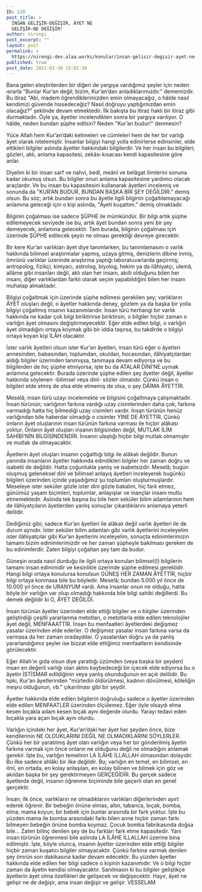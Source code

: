 ```yaml
---
ID: 120
post_title: >
  İNSAN GELİŞİR-DEĞİŞİR, ÂYET NE
  GELİŞİR-NE DEĞİŞİR!
author: nirengi
post_excerpt: ""
layout: post
permalink: >
  https://nirengi-dev.alaa.works/konular/insan-gelisir-degisir-ayet-ne-gelisir-ne-degisir/
published: true
post_date: 2021-01-30 15:01:36
---
```

<p>Bana gelen eleştirilerden bir diğeri de yargıya vardığımız şeyler için neden ısrarla &quot;Bunlar Kur’an değil; bizim, Kur’an’dan anladıklarımızdır.&quot; dememizdir. Bu itiraz &quot;Abi, madem öğrendiklerimizden emin olmayacağız, o hâlde nasıl kendimizi güvende hissedeceğiz? Nasıl doğruyu yaptığımızdan emin olacağız?&quot; şeklinde devam etmektedir. İlk bakışta bu itiraz haklı bir itiraz gibi durmaktadır. Öyle ya, âyetler incelendikten sonra bir yargıya varılıyor. O hâlde, neden bundan şüphe edilsin? Neden &quot;Kur’an budur!&quot; denmesin?</p>
<p>Yüce Allah hem Kur’an’daki kelimeleri ve cümleleri hem de her bir varlığı âyet olarak nitelemiştir. İnsanlar bilgiyi hangi yolla edinirlerse edinsinler, elde ettikleri bilgiler aslında âyetler hakkındaki bilgilerdir. Ve her insan bu bilgileri; gözleri, aklı, anlama kapasitesi, zekâsı kısacası kendi kapasitesine göre anlar.</p>
<p>Diyelim ki bir insan sarf ve nahvi, bedî, meânî ve belâgat ilimlerini sonuna kadar okumuş olsun. Bu bilgiler onun anlama kapasitesine yardımcı olacak araçlardır. Ve bu insan bu kapasitesini kullanarak âyetleri incelemiş ve sonunda da &quot;KUR’AN BUDUR, BUNDAN BAŞKA BİR ŞEY DEĞİLDİR.&quot; demiş olsun. Bu söz; artık bundan sonra bu âyetle ilgili bilginin çoğaltılamayacağı anlamına geleceği için o kişi aslında, &quot;Âyeti kuşattım.&quot; demiş olmaktadır.</p>
<p>Bilginin çoğalması ise sadece ŞÜPHE ile mümkündür. Bir bilgi artık şüphe edilemeyecek seviyede ise bu, artık âyet bundan sonra yeni bir şey demeyecek, anlamına gelecektir. Tam burada, bilginin çoğalması için üzerinde ŞÜPHE edilecek şeyin ne olması gerektiği devreye girecektir.</p>
<p>Bir kere Kur’an varlıkları âyet diye tanımlarken, bu tanımlamasını o varlık hakkında bilimsel araştırmalar yapmış, uzaya gitmiş, denizlerin dibine inmiş, ömrünü varlıklar üzerinde araştırma yaptığı laboratuvarlarda geçirmiş; antropolog, fizikçi, kimyacı, astrolog, biyolog, hekim ya da ilâhiyatçı, ulemâ, allâme gibi insanları değil, aklı olan her insanı, akıllı olduğunu bilen her insanı, diğer varlıklardan farklı olarak seçim yapabildiğini bilen her insanı muhatap almaktadır.</p>
<p>Bilgiyi çoğaltmak için üzerinde şüphe edilmesi gerekilen şey; varlıkların ÂYET oluşları değil, o âyetler hakkında deney, gözlem ya da başka bir yolla bilgiyi çoğaltmış insanın kazanımlarıdır. İnsan türü herhangi bir varlık hakkında ne kadar çok bilgi biriktirirse biriktirsin, o bilgiler hiçbir zaman o varlığın âyet olmasını değiştirmeyecektir. Eğer elde edilen bilgi, o varlığın âyet olmadığını ortaya koymak gibi bir iddia taşırsa, bu takdirde o bilgiyi ortaya koyan kişi İLÂH olacaktır. </p>
<p>İster varlık âyetleri olsun ister Kur’an âyetleri, insan türü eğer o âyetleri annesinden, babasından, toplumdan, okuldan, hocasından, ilâhiyatçılardan aldığı bilgiler üzerinden tanımışsa, tanımaya devam ediyorsa ve bu bilgilerden de hiç şüphe etmiyorsa, işte bu da ATALAR DİNİ’NE uymak anlamına gelecektir.
Burada üzerinde şüphe edilen şey âyetler değil, âyetler hakkında söylenen -bilimsel veya dinî- sözler olmalıdır. Çünkü insan o bilgileri elde etmiş de olsa elde etmemiş de olsa, o şey DÂİMA ÂYETTİR.</p>
<p>Meselâ; insan türü uzayı incelemekte ve bilgisini çoğaltmaya çalışmaktadır. İnsan türünün; varlığının farkına vardığı uzay cisimlerinden daha çok, farkına varmadığı hatta hiç bilmediği uzay cisimleri vardır. İnsan türünün henüz varlığından bile haberdar olmadığı o cisimler YİNE DE ÂYETTİR. Çünkü onların âyet oluşlarının insan türünün farkına varması ile hiçbir alâkası yoktur. Onların âyet oluşları insanın bilgisinden değil, MUTLAK İLİM SAHİBİ’NİN BİLGİSİNDENDİR. İnsanın ulaştığı hiçbir bilgi mutlak olmamıştır ve mutlak da olmayacaktır. </p>
<p>Âyetlerin âyet oluşları insanın çoğalttığı bilgi ile alâkalı değildir. Bunun yanında insanların âyetler hakkında edindikleri bilgiler her zaman doğru ve isabetli de değildir. Hatta çoğunlukla yanlış ve isabetsizdir. Meselâ; bugün oluşmuş geleneksel dinî ve bilimsel anlayış âyetleri inceleyerek bugünkü bilgileri üzerinden içinde yaşadığımız şu toplumları oluşturmuşlardır. Meseleye ister seküler gözle ister dini gözle bakalım, hiç fark etmez, günümüz yaşam biçimleri, toplumlar, anlayışlar ve inançlar insanı mutlu etmemektedir. Aslında tek başına bu bile hem seküler bilim adamlarının hem de ilâhiyatçıların âyetlerden yanlış sonuçlar çıkardıklarını anlamaya yeterli delildir.</p>
<p>Dediğimiz gibi; sadece Kur’an âyetleri ile alâkalı değil varlık âyetleri ile de durum aynıdır. İster seküler bilim adamları gibi varlık âyetlerini inceleyelim ister ilâhiyatçılar gibi Kur’an âyetlerini inceleyelim, sonuçta edinimlerimizin tamamı bizim edinimlerimizdir ve her zaman şüpheyle bakılması gereken de bu edinimlerdir. Zaten bilgiyi çoğaltan şey tam da budur.</p>
<p>Güneşin orada nasıl durduğu ile ilgili ortaya konulan bilimsel(!) bilgilerin tamamı insan edinimidir ve kesinlikle üzerinde şüphe edilmesi gereklidir. Hangi bilgi ortaya konulursa konulsun GÜNEŞ HER ZAMAN ÂYETTİR, hiçbir bilgi ortaya konmasa bile bu böyledir. Meselâ; bundan 5.000 yıl önce de 10.000 yıl önce de URANYUM vardı. Ama insanlar onun ne olduğu, hatta böyle bir varlığın var olup olmadığı hakkında bile bilgi sahibi değillerdi. Bu demek değildir ki O, ÂYET DEĞİLDİ.</p>
<p>İnsan türünün âyetler üzerinden elde ettiği bilgiler ve o bilgiler üzerinden geliştirdiği çeşitli yararlanma metotları, o metotlarla elde edilen teknolojiler âyet değil, MENFAAATTİR. İnsan bu menfaatleri âyetlerdeki değişmez yasalar üzerinden elde ederler. O değişmez yasalar insan farkına varsa da varmasa da her zaman oradaydılar. O yasalardan doğru ya da yanlış yararlandığımız şeyler ise bizzat elde ettiğimiz menfaatlerin kendisinde görülecektir.</p>
<p>Eğer Allah'ın gıda olsun diye yarattığı üzümden (veya başka bir şeyden) insan en değerli varlığı olan aklını kaybedeceği bir içecek elde ediyorsa bu o âyetin İSTİSMAR edildiğinin veya yanlış okunduğunun en açık delilidir. Bu tıpkı, Kur’an âyetlerinden &quot;mürtedin öldürülmesi, kadının dövülmesi, köleliğin meşru olduğunun, vb.&quot; çıkarılması gibi bir şeydir.</p>
<p>Âyetler hakkında elde edilen bilgilerin doğruluğu sadece o âyetler üzerinden elde edilen MENFAATLER üzerinden ölçülemez. Eğer öyle olsaydı elma kesen bıçakla adam kesen bıçak aynı değerde olurdu. Yarayı tedavi eden bıçakla yara açan bıçak aynı olurdu.</p>
<p>Varlığın içindeki her âyet, Kur’an’daki her âyet her şeyden önce, bize kendilerinin NE OLDUKLARINI DEĞİL NE OLMADIKLARINI SÖYLERLER. Çünkü her bir yaratılmış âyet olan varlığın veya her bir gönderilmiş âyetin farkına varmak için önce onların ne olduğunu değil ne olmadığını anlamak gerekir. İşte bu, varlığın temelinin LA İLÂHE İLLALLAH olmasından dolayıdır. Bu ilke sadece ahlâki bir ilke değildir. Bu; varlığın en temel, en bilimsel, en ilmî, en ortada, en kolay anlaşılan, en kolay bilinen ve bilmek için göz ve akıldan başka bir şey gerektirmeyen GERÇEĞİDİR. Bu gerçek sadece âyetlerde değil, insanın öğrenme biçiminde bile geçerli olan en genel gerçektir. </p>
<p>İnsan; ilk önce, varlıkların ne olmadıklarını varlıkları diğerlerinden ayırt ederek öğrenir. Bir bebeğin önüne elmas, altın, tabanca, bıçak, bomba, elma, mama koyun; bir bebek için bunlar arasında bir fark yoktur. İşte bu yüzden mama ile bomba arasındaki farkı bilen anne hiçbir zaman farkı bilmeyen bebeğin önüne bomba koymaz. Çocuk bomba fabrikasında doğsa bile... Zaten bilinç denilen şey de bu farkları fark etme kapasitedir. Yani insan türünün öğrenmesi bile aslında LA İLÂHE İLLALLAH üzerine bina edilmiştir. İşte, böyle olunca, insanın âyetler üzerinden elde ettiği bilgiler hiçbir zaman kuşatıcı bilgiler olmayacaktır. Çünkü farkına varmak denilen şey ömrün son dakikasına kadar devam edecektir.  Bu yüzden âyetler hakkında elde edilen her bilgi sadece o kişinin kazanımıdır. Ve o bilgi hiçbir zaman da âyetin kendisi olmayacaktır. Sanılmasın ki bu bilgiler geliştikçe âyetlerin âyet olma özellikleri de gelişecek ve değişecektir. Hayır, âyet ne gelişir ne de değişir, ama insan değişir ve gelişir.
VESSELAM </p>